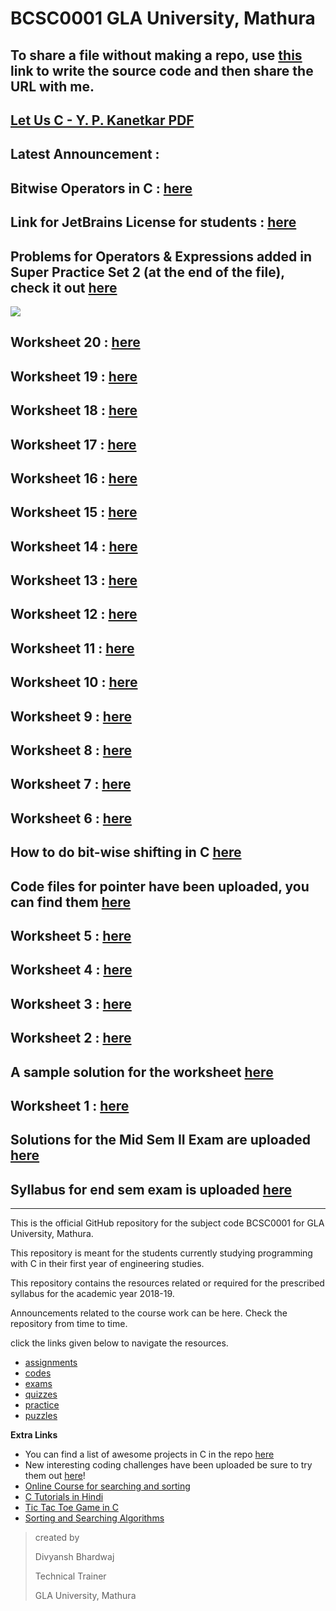 # BCSC0001 GLA University, Mathura

## To share a file without making a repo, use [this](https://gist.github.com/) link to write the source code and then share the URL with me.
## [Let Us C - Y. P. Kanetkar PDF](https://github.com/dbc2201/gla-bcsc0001-2018/blob/master/Let%20Us%20C%20-%20Yashwant%20Kanetkar.pdf)  

## Latest Announcement : 
## Bitwise Operators in C : [here](https://dev.to/noah11012/bitwise-operations-in-cc-3j3k)  
## Link for JetBrains License for students : [here](https://www.jetbrains.com/shop/eform/students)  
## Problems for Operators & Expressions added in Super Practice Set 2 (at the end of the file), check it out [here](https://github.com/dbc2201/gla-bcsc0001-2018/blob/master/practice/questions/Super%20Practice%20Set%202.md)  
![](https://github.com/dbc2201/gla-bcsc0001-2018/blob/master/2ne22i.jpg)  
## Worksheet 20 : [here](https://github.com/dbc2201/gla-bcsc0001-2018/blob/master/worksheets/Worksheet%2020.md)  
## Worksheet 19 : [here](https://github.com/dbc2201/gla-bcsc0001-2018/blob/master/worksheets/Worksheet%2019.md)  
## Worksheet 18 : [here](https://github.com/dbc2201/gla-bcsc0001-2018/blob/master/worksheets/Worksheet%2018.md)  
## Worksheet 17 : [here](https://github.com/dbc2201/gla-bcsc0001-2018/blob/master/worksheets/Worksheet%2017.md)  
## Worksheet 16 : [here](https://github.com/dbc2201/gla-bcsc0001-2018/blob/master/worksheets/Worksheet%2016.md)  
## Worksheet 15 : [here](https://github.com/dbc2201/gla-bcsc0001-2018/blob/master/worksheets/Worksheet%2015.md)  
## Worksheet 14 : [here](https://github.com/dbc2201/gla-bcsc0001-2018/blob/master/worksheets/Worksheet%2014.md)  
## Worksheet 13 : [here](https://github.com/dbc2201/gla-bcsc0001-2018/blob/master/worksheets/Worksheet%2013.md)  
## Worksheet 12 : [here](https://github.com/dbc2201/gla-bcsc0001-2018/blob/master/worksheets/Worksheet%2012.md)  
## Worksheet 11 : [here](https://github.com/dbc2201/gla-bcsc0001-2018/blob/master/worksheets/Worksheet%2011.md)  
## Worksheet 10 : [here](https://github.com/dbc2201/gla-bcsc0001-2018/blob/master/worksheets/worksheet10.md)  
## Worksheet 9 : [here](https://github.com/dbc2201/gla-bcsc0001-2018/blob/master/worksheets/worksheet9.md)  
## Worksheet 8 : [here](https://github.com/dbc2201/gla-bcsc0001-2018/blob/master/worksheets/woksheet8.md)  
## Worksheet 7 : [here](https://github.com/dbc2201/gla-bcsc0001-2018/blob/master/worksheets/worksheet7.md)  
## Worksheet 6 : [here](https://github.com/dbc2201/gla-bcsc0001-2018/blob/master/worksheets/worksheet6.md)  
## How to do bit-wise shifting in C [here](https://gist.github.com/dbc2201/986ae470adfc0277a55777a45e00855c)  
## Code files for pointer have been uploaded, you can find them [here](https://github.com/dbc2201/gla-bcsc0001-2018/tree/master/codes/pointers)  
## Worksheet 5 : [here](https://github.com/dbc2201/gla-bcsc0001-2018/blob/master/Worksheet%205.md)  
## Worksheet 4 : [here](https://github.com/dbc2201/gla-bcsc0001-2018/blob/master/Worksheet4.md)  
## Worksheet 3 : [here](https://github.com/dbc2201/gla-bcsc0001-2018/blob/master/Worksheet3.md)  
## Worksheet 2 : [here](https://github.com/dbc2201/gla-bcsc0001-2018/blob/master/puzzles/Worksheet2.md)  
## A sample solution for the worksheet [here](https://github.com/shivamyadav37/C_Programming_Worksheet_1)  
## Worksheet 1 : [here](https://github.com/dbc2201/gla-bcsc0001-2018/blob/master/puzzles/C%20Programming%20Worksheet.md)  
## Solutions for the Mid Sem II Exam are uploaded [here](https://github.com/dbc2201/gla-bcsc0001-2018/blob/master/exams/mid%20sem%202/answers/readme.md)  
## Syllabus for end sem exam is uploaded [here](https://github.com/dbc2201/gla-bcsc0001-2018/blob/master/exams/end%20sem/syllabus.md)  
____



This is the official GitHub repository for the subject code BCSC0001 for GLA University, Mathura. 

This repository is meant for the students currently studying programming with C in their first year of engineering studies.

This repository contains the resources related or required for the prescribed syllabus for the academic year 2018-19.

Announcements related to the course work can be here. Check the repository from time to time. 

click the links given below to navigate the resources.

- [assignments](https://github.com/dbc2201/gla-bcsc0001-2018/blob/master/assignments/README.md)
- [codes](https://github.com/dbc2201/gla-bcsc0001-2018/blob/master/codes/README.md)  
- [exams](https://github.com/dbc2201/gla-bcsc0001-2018/blob/master/exams/README.md) 
- [quizzes](https://github.com/dbc2201/gla-bcsc0001-2018/tree/master/quizzes/README.md)  
- [practice](https://github.com/dbc2201/gla-bcsc0001-2018/tree/master/practice/README.md)  
- [puzzles](https://github.com/dbc2201/gla-bcsc0001-2018/tree/master/puzzles)  



**Extra Links**
* You can find a list of awesome projects in C in the repo [here](https://github.com/jorgegonzalez/beginner-projects#projects)  
* New interesting coding challenges have been uploaded be sure to try them out [here](https://github.com/dbc2201/gla-bcsc0001-2018/blob/master/puzzles/challenges.md)! 
* [Online Course for searching and sorting](http://qrcode.flipick.com/index.php/366)    
* [C Tutorials in Hindi](https://spoken-tutorial.org/tutorial-search/?search_foss=C+and+Cpp&search_language=Hindi)
* [Tic Tac Toe Game in C](https://github.com/dbc2201/gla-bcsc0001-2018/blob/master/codes/tictactoe.md)    
* [Sorting and Searching Algorithms](https://github.com/TheAlgorithms/Java)  



> created by
>
> Divyansh Bhardwaj
>
> Technical Trainer
>
> GLA University, Mathura
